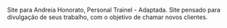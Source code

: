 Site para Andreia Honorato, Personal Trainel - Adaptada.
Site pensado para divulgação de seus trabalho, com o objetivo de chamar novos clientes.
